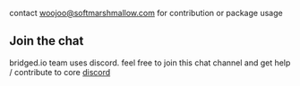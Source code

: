 contact woojoo@softmarshmallow.com for contribution or package usage


## Join the chat
bridged.io team uses discord. feel free to join this chat channel and get help / contribute to core
[discord](https://discord.gg/RxxYTp)
